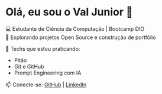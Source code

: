
# Olá, eu sou o Val Junior 👋

💻 Estudante de Ciência da Computação | Bootcamp DIO  
🚀 Explorando projetos Open Source e construção de portfólio

🔧 Techs que estou praticando:
- Pitão
- Git e GitHub
- Prompt Engineering com IA

📫 Conecte-se:
[GitHub](https://github.com/valjunior-dev) | [LinkedIn](https://www.linkedin.com/in/valdemir-andrigheti-junior-07a77422b/)
